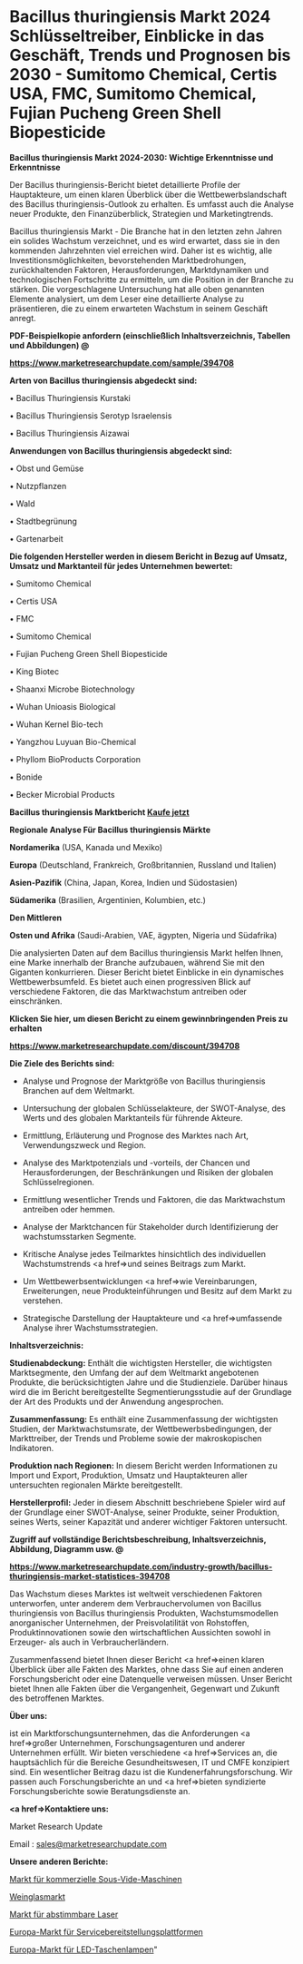 # Bacillus thuringiensis Markt 2024 Schlüsseltreiber, Einblicke in das Geschäft, Trends und Prognosen bis 2030 - Sumitomo Chemical, Certis USA, FMC, Sumitomo Chemical, Fujian Pucheng Green Shell Biopesticide

<strong>Bacillus thuringiensis Markt 2024-2030: Wichtige Erkenntnisse und Erkenntnisse</strong>

Der Bacillus thuringiensis-Bericht bietet detaillierte Profile der Hauptakteure, um einen klaren Überblick über die Wettbewerbslandschaft des Bacillus thuringiensis-Outlook zu erhalten. Es umfasst auch die Analyse neuer Produkte, den Finanzüberblick, Strategien und Marketingtrends.

Bacillus thuringiensis Markt - Die Branche hat in den letzten zehn Jahren ein solides Wachstum verzeichnet, und es wird erwartet, dass sie in den kommenden Jahrzehnten viel erreichen wird. Daher ist es wichtig, alle Investitionsmöglichkeiten, bevorstehenden Marktbedrohungen, zurückhaltenden Faktoren, Herausforderungen, Marktdynamiken und technologischen Fortschritte zu ermitteln, um die Position in der Branche zu stärken. Die vorgeschlagene Untersuchung hat alle oben genannten Elemente analysiert, um dem Leser eine detaillierte Analyse zu präsentieren, die zu einem erwarteten Wachstum in seinem Geschäft anregt.



<strong><b>PDF-Beispielkopie anfordern (einschließlich Inhaltsverzeichnis, Tabellen und Abbildungen) @ </b></strong>

<strong><a href=https://www.marketresearchupdate.com/sample/394708>

<strong>https://www.marketresearchupdate.com/sample/394708</u></a></strong></strong>



<strong>Arten von Bacillus thuringiensis abgedeckt sind:</strong>

• Bacillus Thuringiensis Kurstaki

• Bacillus Thuringiensis Serotyp Israelensis

• Bacillus Thuringiensis Aizawai



<strong>Anwendungen von Bacillus thuringiensis abgedeckt sind:</strong>

• Obst und Gemüse

• Nutzpflanzen

• Wald

• Stadtbegrünung

• Gartenarbeit



<strong>Die folgenden Hersteller werden in diesem Bericht in Bezug auf Umsatz, Umsatz und Marktanteil für jedes Unternehmen bewertet:</strong>

• Sumitomo Chemical

• Certis USA

• FMC

• Sumitomo Chemical

• Fujian Pucheng Green Shell Biopesticide

• King Biotec

• Shaanxi Microbe Biotechnology

• Wuhan Unioasis Biological

• Wuhan Kernel Bio-tech

• Yangzhou Luyuan Bio-Chemical

• Phyllom BioProducts Corporation

• Bonide

• Becker Microbial Products



<strong>Bacillus thuringiensis Marktbericht <a href=https://www.marketresearchupdate.com/buynow/394708>Kaufe jetzt</a></strong>



<strong>Regionale Analyse Für Bacillus thuringiensis Märkte</strong>



<strong>Nordamerika</strong> (USA, Kanada und Mexiko)



<strong>Europa</strong> (Deutschland, Frankreich, Großbritannien, Russland und Italien)



<strong>Asien-Pazifik</strong> (China, Japan, Korea, Indien und Südostasien)



<strong>Südamerika</strong> (Brasilien, Argentinien, Kolumbien, etc.)



<strong>Den Mittleren</strong> 

<strong>Osten und Afrika</strong> (Saudi-Arabien, VAE, ägypten, Nigeria und Südafrika)

Die analysierten Daten auf dem Bacillus thuringiensis Markt helfen Ihnen, eine Marke innerhalb der Branche aufzubauen, während Sie mit den Giganten konkurrieren. Dieser Bericht bietet Einblicke in ein dynamisches Wettbewerbsumfeld. Es bietet auch einen progressiven Blick auf verschiedene Faktoren, die das Marktwachstum antreiben oder einschränken.



<strong>Klicken Sie hier, um diesen Bericht zu einem gewinnbringenden Preis zu erhalten
</strong>

<strong><a href=https://www.marketresearchupdate.com/discount/394708>https://www.marketresearchupdate.com/discount/394708</b></u></strong></a>



<strong>Die Ziele des Berichts sind:</strong>

- Analyse und Prognose der Marktgröße von Bacillus thuringiensis Branchen auf dem Weltmarkt.

- Untersuchung der globalen Schlüsselakteure, der SWOT-Analyse, des Werts und des globalen Marktanteils für führende Akteure.

- Ermittlung, Erläuterung und Prognose des Marktes nach Art, Verwendungszweck und Region.

- Analyse des Marktpotenzials und -vorteils, der Chancen und Herausforderungen, der Beschränkungen und Risiken der globalen Schlüsselregionen.

- Ermittlung wesentlicher Trends und Faktoren, die das Marktwachstum antreiben oder hemmen.

- Analyse der Marktchancen für Stakeholder durch Identifizierung der wachstumsstarken Segmente.

- Kritische Analyse jedes Teilmarktes hinsichtlich des individuellen Wachstumstrends <a href=>und</a> seines Beitrags zum Markt.

- Um Wettbewerbsentwicklungen <a href=>wie</a> Vereinbarungen, Erweiterungen, neue Produkteinführungen und Besitz auf dem Markt zu verstehen.

- Strategische Darstellung der Hauptakteure und <a href=>umfas</a>sende Analyse ihrer Wachstumsstrategien.



<strong>Inhaltsverzeichnis:</strong>



<strong>Studienabdeckung:</strong> Enthält die wichtigsten Hersteller, die wichtigsten Marktsegmente, den Umfang der auf dem Weltmarkt angebotenen Produkte, die berücksichtigten Jahre und die Studienziele. Darüber hinaus wird die im Bericht bereitgestellte Segmentierungsstudie auf der Grundlage der Art des Produkts und der Anwendung angesprochen.



<strong>Zusammenfassung:</strong> Es enthält eine Zusammenfassung der wichtigsten Studien, der Marktwachstumsrate, der Wettbewerbsbedingungen, der Markttreiber, der Trends und Probleme sowie der makroskopischen Indikatoren.



<strong>Produktion nach Regionen:</strong> In diesem Bericht werden Informationen zu Import und Export, Produktion, Umsatz und Hauptakteuren aller untersuchten regionalen Märkte bereitgestellt.



<strong>Herstellerprofil:</strong> Jeder in diesem Abschnitt beschriebene Spieler wird auf der Grundlage einer SWOT-Analyse, seiner Produkte, seiner Produktion, seines Werts, seiner Kapazität und anderer wichtiger Faktoren untersucht.



<strong><b>Zugriff auf vollständige Berichtsbeschreibung, Inhaltsverzeichnis, Abbildung, Diagramm usw. @ </b></strong>

<strong><a href=https://www.marketresearchupdate.com/industry-growth/bacillus-thuringiensis-market-statistices-394708>https://www.marketresearchupdate.com/industry-growth/bacillus-thuringiensis-market-statistices-394708</a></strong>

Das Wachstum dieses Marktes ist weltweit verschiedenen Faktoren unterworfen, unter anderem dem Verbrauchervolumen von Bacillus thuringiensis von Bacillus thuringiensis Produkten, Wachstumsmodellen anorganischer Unternehmen, der Preisvolatilität von Rohstoffen, Produktinnovationen sowie den wirtschaftlichen Aussichten sowohl in Erzeuger- als auch in Verbraucherländern.

Zusammenfassend bietet Ihnen dieser Bericht <a href=>einen</a> klaren Überblick über alle Fakten des Marktes, ohne dass Sie auf einen anderen Forschungsbericht oder eine Datenquelle verweisen müssen. Unser Bericht bietet Ihnen alle Fakten über die Vergangenheit, Gegenwart und Zukunft des betroffenen Marktes.



<strong>Über uns:</strong>

 ist ein Marktforschungsunternehmen, das die Anforderungen <a href=>großer</a> Unternehmen, Forschungsagenturen und anderer Unternehmen erfüllt. Wir bieten verschiedene <a href=>Services</a> an, die hauptsächlich für die Bereiche Gesundheitswesen, IT und CMFE konzipiert sind. Ein wesentlicher Beitrag dazu ist die Kundenerfahrungsforschung. Wir passen auch Forschungsberichte an und <a href=>bieten</a> syndizierte Forschungsberichte sowie Beratungsdienste an.



<strong><a href=>Kontaktiere uns:</a></strong>

Market Research Update

Email : sales@marketresearchupdate.com



<strong>Unsere anderen Berichte:</strong>

<a href=https://www.linkedin.com/pulse/commercial-sous-vide-machines-market-opportunities>Markt für kommerzielle Sous-Vide-Maschinen</a>

<a href=https://www.linkedin.com/pulse/wine-glass-market-outlooks-2023-size-shares>Weinglasmarkt</a>

<a href=https://www.linkedin.com/pulse/tunable-lasers-market-sizing-up-anticipating-trends-consumption>Markt für abstimmbare Laser</a>

<a href=https://www.linkedin.com/pulse/europe-service-delivery-platform-market-size2023-2030>Europa-Markt für Servicebereitstellungsplattformen</a>

<a href=https://www.linkedin.com/pulse/europe-led-flashlights-market-2023-2030-growth-opportunity>Europa-Markt für LED-Taschenlampen</a>"
